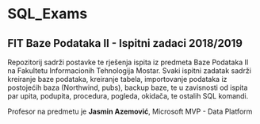 # SQL_Exams
## FIT Baze Podataka II - Ispitni zadaci 2018/2019

Repozitorij sadrži postavke te rješenja ispita iz predmeta Baze Podataka II na Fakultetu Informacionih Tehnologija Mostar.
Svaki ispitni zadatak sadrži kreiranje baze podataka, kreiranje tabela, importovanje podataka iz postojećih baza (Northwind, pubs), backup baze, te u zavisnosti od ispita par upita, podupita, procedura, pogleda, okidača, te ostalih SQL komandi.

Profesor na predmetu je __Jasmin Azemović__, Microsoft MVP - Data Platform



